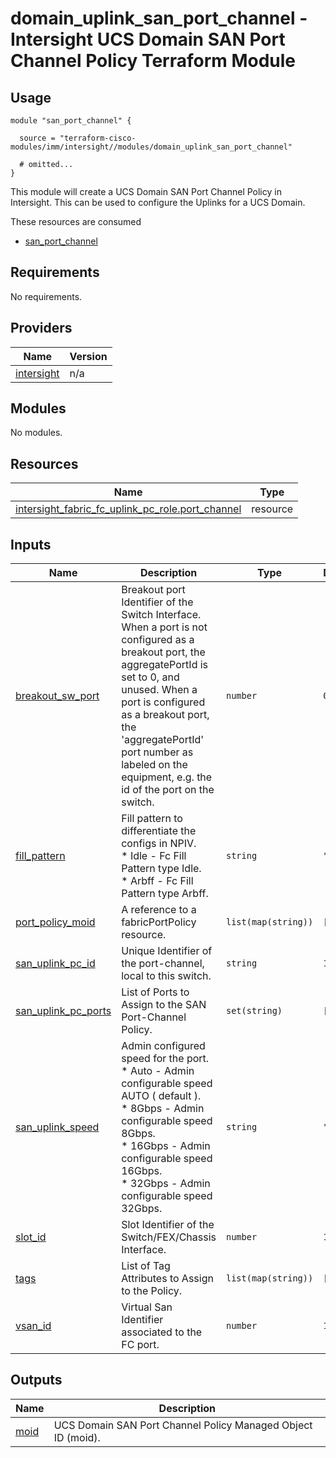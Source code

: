# domain_uplink_san_port_channel - Intersight UCS Domain SAN Port Channel Policy Terraform Module

## Usage

```hcl
module "san_port_channel" {

  source = "terraform-cisco-modules/imm/intersight//modules/domain_uplink_san_port_channel"

  # omitted...
}
```

This module will create a UCS Domain SAN Port Channel Policy in Intersight.  This can be used to configure the Uplinks for a UCS Domain.  

These resources are consumed

* [san_port_channel](https://registry.terraform.io/providers/CiscoDevNet/intersight/latest/docs/resources/fabric_uplink_pc_role)

<!-- BEGINNING OF PRE-COMMIT-TERRAFORM DOCS HOOK -->
## Requirements

No requirements.

## Providers

| Name | Version |
|------|---------|
| <a name="provider_intersight"></a> [intersight](#provider\_intersight) | n/a |

## Modules

No modules.

## Resources

| Name | Type |
|------|------|
| [intersight_fabric_fc_uplink_pc_role.port_channel](https://registry.terraform.io/providers/CiscoDevNet/intersight/latest/docs/resources/fabric_fc_uplink_pc_role) | resource |

## Inputs

| Name | Description | Type | Default | Required |
|------|-------------|------|---------|:--------:|
| <a name="input_breakout_sw_port"></a> [breakout\_sw\_port](#input\_breakout\_sw\_port) | Breakout port Identifier of the Switch Interface.  When a port is not configured as a breakout port, the aggregatePortId is set to 0, and unused.  When a port is configured as a breakout port, the 'aggregatePortId' port number as labeled on the equipment, e.g. the id of the port on the switch. | `number` | `0` | no |
| <a name="input_fill_pattern"></a> [fill\_pattern](#input\_fill\_pattern) | Fill pattern to differentiate the configs in NPIV.<br> * Idle - Fc Fill Pattern type Idle.<br> * Arbff - Fc Fill Pattern type Arbff. | `string` | `"Idle"` | no |
| <a name="input_port_policy_moid"></a> [port\_policy\_moid](#input\_port\_policy\_moid) | A reference to a fabricPortPolicy resource. | `list(map(string))` | `[]` | no |
| <a name="input_san_uplink_pc_id"></a> [san\_uplink\_pc\_id](#input\_san\_uplink\_pc\_id) | Unique Identifier of the port-channel, local to this switch. | `string` | `1` | no |
| <a name="input_san_uplink_pc_ports"></a> [san\_uplink\_pc\_ports](#input\_san\_uplink\_pc\_ports) | List of Ports to Assign to the SAN Port-Channel Policy. | `set(string)` | `[]` | no |
| <a name="input_san_uplink_speed"></a> [san\_uplink\_speed](#input\_san\_uplink\_speed) | Admin configured speed for the port.<br> * Auto - Admin configurable speed AUTO ( default ).<br> * 8Gbps - Admin configurable speed 8Gbps.<br> * 16Gbps - Admin configurable speed 16Gbps.<br> * 32Gbps - Admin configurable speed 32Gbps. | `string` | `"Auto"` | no |
| <a name="input_slot_id"></a> [slot\_id](#input\_slot\_id) | Slot Identifier of the Switch/FEX/Chassis Interface. | `number` | `1` | no |
| <a name="input_tags"></a> [tags](#input\_tags) | List of Tag Attributes to Assign to the Policy. | `list(map(string))` | `[]` | no |
| <a name="input_vsan_id"></a> [vsan\_id](#input\_vsan\_id) | Virtual San Identifier associated to the FC port. | `number` | `1` | no |

## Outputs

| Name | Description |
|------|-------------|
| <a name="output_moid"></a> [moid](#output\_moid) | UCS Domain SAN Port Channel Policy Managed Object ID (moid). |
<!-- END OF PRE-COMMIT-TERRAFORM DOCS HOOK -->
